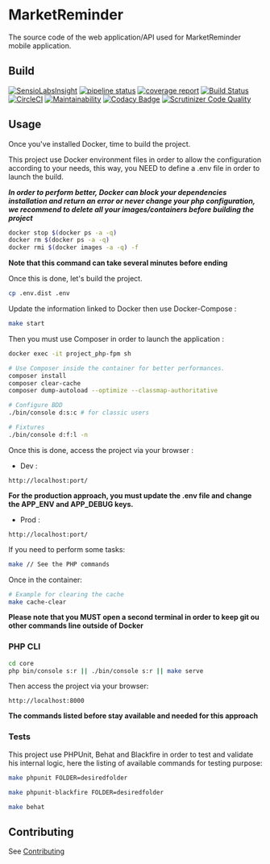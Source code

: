 # MarketReminder

The source code of the web application/API used for MarketReminder mobile application. 

## Build

[![SensioLabsInsight](https://insight.sensiolabs.com/projects/06883408-e402-40da-842e-724eadbde07b/mini.png)](https://insight.sensiolabs.com/projects/06883408-e402-40da-842e-724eadbde07b)
[![pipeline status](https://gitlab.com/GuikProd/MarketReminder/badges/master/pipeline.svg)](https://gitlab.com/GuikProd/MarketReminder/commits/master)
[![coverage report](https://gitlab.com/GuikProd/MarketReminder/badges/master/coverage.svg)](https://gitlab.com/GuikProd/MarketReminder/commits/master)
[![Build Status](https://travis-ci.org/Guikingone/MarketReminder.svg?branch=master)](https://travis-ci.org/Guikingone/MarketReminder)
[![CircleCI](https://circleci.com/gh/GuikProd/MarketReminder.svg?style=svg)](https://circleci.com/gh/GuikProd/MarketReminder)
[![Maintainability](https://api.codeclimate.com/v1/badges/0975d1e66031b5235e08/maintainability)](https://codeclimate.com/github/Guikingone/MarketReminder/maintainability)
[![Codacy Badge](https://api.codacy.com/project/badge/Grade/d2ba90dea73e4225ba366d2495391865)](https://www.codacy.com/app/Guikingone/MarketReminder?utm_source=github.com&amp;utm_medium=referral&amp;utm_content=Guikingone/MarketReminder&amp;utm_campaign=Badge_Grade)
[![Scrutinizer Code Quality](https://scrutinizer-ci.com/g/Guikingone/MarketReminder/badges/quality-score.png?b=master)](https://scrutinizer-ci.com/g/Guikingone/MarketReminder/?branch=master)

## Usage

Once you've installed Docker, time to build the project.

This project use Docker environment files in order to allow the configuration according to your needs,
this way, you NEED to define a .env file in order to launch the build.

**_In order to perform better, Docker can block your dependencies installation and return an error
or never change your php configuration, we recommend to delete all your images/containers
before building the project_**

```bash
docker stop $(docker ps -a -q)
docker rm $(docker ps -a -q)
docker rmi $(docker images -a -q) -f
```

**Note that this command can take several minutes before ending**

Once this is done, let's build the project.

```bash
cp .env.dist .env
```

Update the information linked to Docker then use Docker-Compose :

```bash
make start
```

Then you must use Composer in order to launch the application :

```bash
docker exec -it project_php-fpm sh

# Use Composer inside the container for better performances.
composer install
composer clear-cache
composer dump-autoload --optimize --classmap-authoritative

# Configure BDD
./bin/console d:s:c # for classic users

# Fixtures
./bin/console d:f:l -n
```

Once this is done, access the project via your browser :

- Dev :

```
http://localhost:port/
```

**For the production approach, you must update the .env file and change the APP_ENV and APP_DEBUG keys.**

- Prod :

```
http://localhost:port/
```

If you need to perform some tasks:

```bash
make // See the PHP commands
```

Once in the container:

```bash
# Example for clearing the cache
make cache-clear
```

**Please note that you MUST open a second terminal in order to keep git ou other commands line outside of Docker**

### PHP CLI

```bash
cd core
php bin/console s:r || ./bin/console s:r || make serve
```

Then access the project via your browser:

```
http://localhost:8000
```

**The commands listed before stay available and needed for this approach**


### Tests

This project use PHPUnit, Behat and Blackfire in order to test and validate his internal logic, 
here the listing of available commands for testing purpose:

```bash
make phpunit FOLDER=desiredfolder

make phpunit-blackfire FOLDER=desiredfolder

make behat
```

## Contributing 

See [Contributing](contributing/contribution.md)
